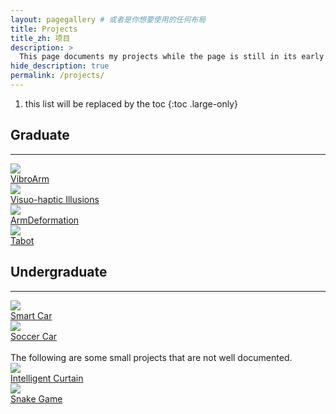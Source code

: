 ```yaml
---
layout: pagegallery # 或者是你想要使用的任何布局
title: Projects
title_zh: 项目
description: >
  This page documents my projects while the page is still in its early stages.
hide_description: true
permalink: /projects/
---
```


1. this list will be replaced by the toc
{:toc .large-only}

## Graduate

---

<div class="gallery-grid" >
  <div class="card">
    <div class="image-overlay-container">
      <a href="/projects/vibroarm/">
        <img src="https://pageasset.rayleigh-lin.top/project/2024%20vibroarm/vibroarm.webp"/>
        <div class="card-text">VibroArm</div>
      </a>
    </div>
  </div>
  <div class="card">
    <div class="image-overlay-container">
      <a href="/projects/visuohaptic">
        <img src="/projects/Graduate/visuohaptic/1.PNG"/>
        <div class="card-text">Visuo-haptic Illusions</div>
      </a>
    </div>
  </div>
  <div class="card">
    <div class="image-overlay-container">
      <a href="/projects/armdeformation/">
        <img src="\projects\Graduate\ArmDeformation\armdef.webp"/>
        <div class="card-text">ArmDeformation</div>
      </a>
    </div>
  </div>
  <div class="card">
    <div class="image-overlay-container">
      <a href="/projects/tabot/">
        <img src="https://pageasset.rayleigh-lin.top/project/2024%20TaBot/2024%20Tabot.webp"/>
        <div class="card-text">Tabot</div>
      </a>
    </div>
  </div>
  <!-- <div class="card">
    <div class="image-overlay-container">
      <a href="/projects/epaper/">
        <img src="https://pageasset.rayleigh-lin.top/project/epaper/cubemx/New%20Project.webp"/>
        <div class="card-text">ePaper</div>
      </a>
    </div>
  </div> -->
</div>

## Undergraduate

---

<div class="gallery-grid" >
  <div class="card">
    <div class="image-overlay-container">
      <a href="/projects/smartcar">
        <img src="/projects/Undergraduate/Smartcar/smartcar.jpg"/>
        <div class="card-text">Smart Car</div>
      </a>
    </div>
  </div>
  <div class="card">
    <div class="image-overlay-container">
      <a href="/projects/soccercar">
        <img src="/projects/Undergraduate/DJI/1.jpg"/>
        <div class="card-text">Soccer Car</div>
      </a>
    </div>
  </div>
</div>

<br>
The following are some small projects that are not well documented.
<div class="gallery-grid" >
  <div class="card">
    <div class="image-overlay-container">
      <a href="/projects/intelligentcurtain">
        <img src="/projects/Figure/IntelligentCurtain.png"/>
        <div class="card-text">Intelligent Curtain</div>
      </a>
    </div>
  </div>
  <div class="card">
    <div class="image-overlay-container">
      <a href="/projects/snakegame">
        <img src="/projects/Figure/SnakeGame.png"/>
        <div class="card-text">Snake Game</div>
      </a>
    </div>
  </div>
</div>
</div>